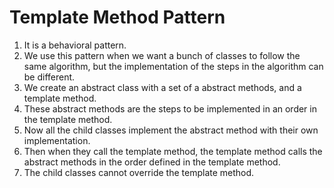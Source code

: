# Template Method Pattern

1. It is a behavioral pattern.
2. We use this pattern when we want a bunch of classes to follow the same algorithm, but the implementation of the steps in the algorithm can be different.
3. We create an abstract class with a set of a abstract methods, and a template method.
4. These abstract methods are the steps to be implemented in an order in the template method.
5. Now all the child classes implement the abstract method with their own implementation.
6. Then when they call the template method, the template method calls the abstract methods in the order defined in the template method.
7. The child classes cannot override the template method.

